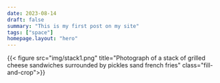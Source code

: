 ```yaml
---
date: 2023-08-14
draft: false
summary: "This is my first post on my site"
tags: ["space"]
homepage.layout: "hero"
---
```

{{< figure src="img/stack1.png" title="Photograph of a stack of grilled cheese sandwiches surrounded by pickles sand french fries" class="fill-and-crop">}}

